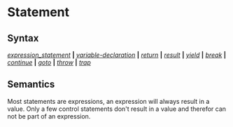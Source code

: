 # Statement

## Syntax

[_expression_statement_](expression_statement.md) __|__
[_variable-declaration_](variable_declaration.md) __|__
[_return_](return.md) __|__
[_result_](result.md) __|__
[_yield_](yield.md) __|__
[_break_](break.md) __|__ 
[_continue_](continue.md) __|__
[_goto_](goto.md) __|__
[_throw_](throw.md) __|__
[_trap_](trap.md)

## Semantics
Most statements are expressions, an expression will always result in a value.
Only a few control statements don't result in a value and therefor can not
be part of an expression.
